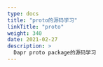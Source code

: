 ```yaml
---
type: docs
title: "proto的源码学习"
linkTitle: "proto"
weight: 340
date: 2021-02-27
description: >
  Dapr proto package的源码学习
---
```


